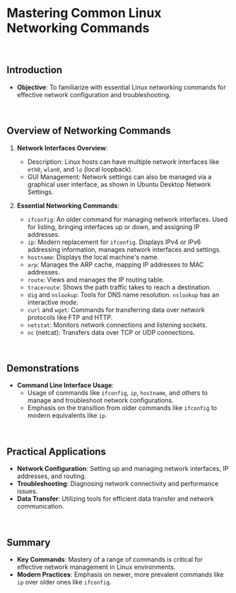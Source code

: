 # Mastering Common Linux Networking Commands

<br>

## Introduction

- **Objective**: To familiarize with essential Linux networking commands for effective network configuration and troubleshooting.


<br>

## Overview of Networking Commands

1. **Network Interfaces Overview**:
   - Description: Linux hosts can have multiple network interfaces like `eth0`, `wlan0`, and `lo` (local loopback).
   - GUI Management: Network settings can also be managed via a graphical user interface, as shown in Ubuntu Desktop Network Settings.

2. **Essential Networking Commands**:
   - `ifconfig`: An older command for managing network interfaces. Used for listing, bringing interfaces up or down, and assigning IP addresses.
   - `ip`: Modern replacement for `ifconfig`. Displays IPv4 or IPv6 addressing information, manages network interfaces and settings.
   - `hostname`: Displays the local machine's name.
   - `arp`: Manages the ARP cache, mapping IP addresses to MAC addresses.
   - `route`: Views and manages the IP routing table.
   - `traceroute`: Shows the path traffic takes to reach a destination.
   - `dig` and `nslookup`: Tools for DNS name resolution. `nslookup` has an interactive mode.
   - `curl` and `wget`: Commands for transferring data over network protocols like FTP and HTTP.
   - `netstat`: Monitors network connections and listening sockets.
   - `nc` (netcat): Transfers data over TCP or UDP connections.

<br>

## Demonstrations

- **Command Line Interface Usage**:
   - Usage of commands like `ifconfig`, `ip`, `hostname`, and others to manage and troubleshoot network configurations.
   - Emphasis on the transition from older commands like `ifconfig` to modern equivalents like `ip`.

<br>

## Practical Applications

- **Network Configuration**: Setting up and managing network interfaces, IP addresses, and routing.
- **Troubleshooting**: Diagnosing network connectivity and performance issues.
- **Data Transfer**: Utilizing tools for efficient data transfer and network communication.

<br>

## Summary

- **Key Commands**: Mastery of a range of commands is critical for effective network management in Linux environments.
- **Modern Practices**: Emphasis on newer, more prevalent commands like `ip` over older ones like `ifconfig`.
